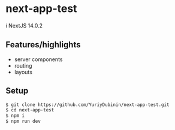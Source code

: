 # next-app-test

ℹ️ NextJS 14.0.2

## Features/highlights

-   server components
-   routing
-   layouts

## Setup

```bash
$ git clone https://github.com/YuriyDubinin/next-app-test.git
$ cd next-app-test
$ npm i
$ npm run dev
```
